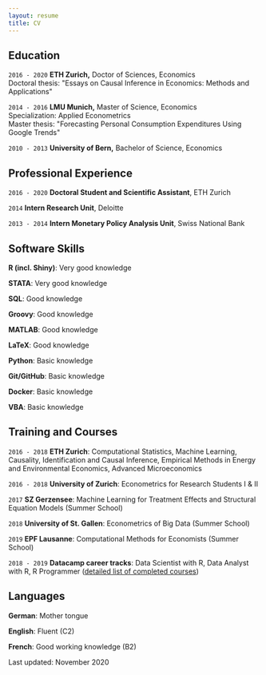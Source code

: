 ```yaml
---
layout: resume
title: CV
---
```


## Education 
`2016 - 2020`
__ETH Zurich,__
Doctor of Sciences, Economics <br>
Doctoral thesis: "Essays on Causal Inference in Economics: Methods and Applications"

`2014 - 2016`
__LMU Munich,__
Master of Science, Economics  <br>
Specialization: Applied Econometrics  <br>
Master thesis: "Forecasting Personal Consumption Expenditures Using Google Trends"

`2010 - 2013`
__University of Bern,__
Bachelor of Science, Economics

## Professional Experience

`2016 - 2020`
__Doctoral Student and Scientific Assistant__, ETH Zurich

`2014`
__Intern Research Unit__, Deloitte

`2013 - 2014`
__Intern Monetary Policy Analysis Unit__, Swiss National Bank

## Software Skills

__R (incl. Shiny)__: Very good knowledge

__STATA__: Very good knowledge

__SQL__: Good knowledge

__Groovy__: Good knowledge

__MATLAB__: Good knowledge

__LaTeX__: Good knowledge

__Python__: Basic knowledge

__Git/GitHub__: Basic knowledge

__Docker__: Basic knowledge

__VBA__: Basic knowledge

## Training and Courses
`2016 - 2018`
__ETH Zurich__: Computational Statistics, Machine Learning, Causality, Identification and Causal Inference, Empirical Methods in Energy and Environmental Economics, Advanced Microeconomics

`2016 - 2018`
__University of Zurich__: Econometrics for Research Students I & II

`2017`
__SZ Gerzensee__: Machine Learning for Treatment Effects and Structural Equation Models (Summer School)

`2018`
__University of St. Gallen__: Econometrics of Big Data (Summer School)

`2019`
__EPF Lausanne__: Computational Methods for Economists (Summer School)

`2018 - 2019`
__Datacamp career tracks__: Data Scientist with R, Data Analyst with R, R Programmer (<a href="courses" style="text-decoration:underline;">detailed list of completed courses</a>) 

## Languages

__German__: Mother tongue

__English__: Fluent (C2)

__French__: Good working knowledge (B2)




<!-- ## CV download

- [Download CV](pdf/CV_MoorElias.pdf) -->



Last updated: November 2020


